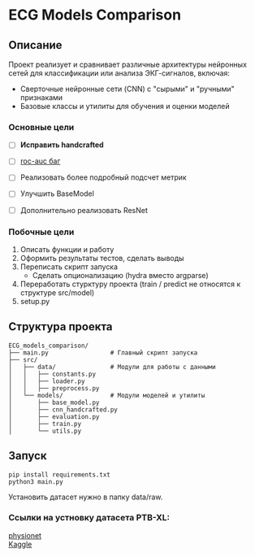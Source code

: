  # ECG Models Comparison


## Описание
Проект реализует и сравнивает различные архитектуры нейронных сетей для классификации или анализа ЭКГ-сигналов, включая:
- Сверточные нейронные сети (CNN) с "сырыми" и "ручными" признаками
- Базовые классы и утилиты для обучения и оценки моделей


### Основные цели
* [ ] **Исправить handcrafted**
* [ ] [roc-auc баг](https://github.com/iyphc/ecg-cnn-comparator/issues/7#issue-3222168220)
* [ ] Реализовать более подробный подсчет метрик
* [ ] Улучшить BaseModel 
* [ ] Дополнительно реализовать ResNet


### Побочные цели
1. Описать функции и работу
2. Оформить результаты тестов, сделать выводы
3. Переписать скрипт запуска
    - Сделать опционализацию (hydra вместо argparse)
4. Переработать стурктуру проекта (train / predict не относятся к структуре src/model)
5. setup.py 

## Структура проекта

```
ECG_models_comparison/
├── main.py                 # Главный скрипт запуска
├── src/
│   ├── data/               # Модули для работы с данными
│   │   ├── constants.py
│   │   ├── loader.py
│   │   ├── preprocess.py
│   └── models/             # Модули моделей и утилиты
│       ├── base_model.py
│       ├── cnn_handcrafted.py
│       ├── evaluation.py
│       ├── train.py
│       └── utils.py
```

## Запуск

```
pip install requirements.txt
python3 main.py
```

Установить датасет нужно в папку data/raw. 

### Ссылки на устновку датасета PTB-XL:
[physionet](https://physionet.org/content/ptb-xl/1.0.1/) \
[Kaggle](https://www.kaggle.com/datasets/rohitdwivedula/ptbxl-original-dataset/data)
